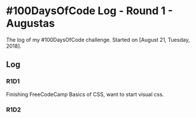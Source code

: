 # #100DaysOfCode Log - Round 1 - Augustas

The log of my #100DaysOfCode challenge. Started on [August 21, Tuesday, 2018].

## Log

### R1D1 
Finishing FreeCodeCamp Basics of CSS, want to start visual css.

### R1D2
